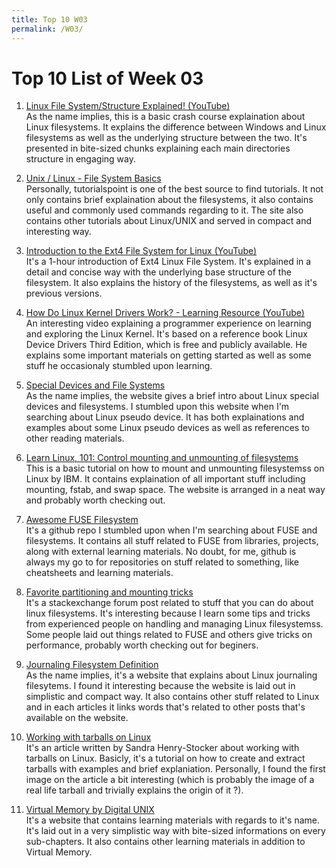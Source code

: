 ```yaml
---
title: Top 10 W03
permalink: /W03/
---
```


# Top 10 List of Week 03

1. [Linux File System/Structure Explained! (YouTube)](https://youtu.be/HbgzrKJvDRw)<br>
As the name implies, this is a basic crash course explaination about Linux filesystems. 
It explains the difference between Windows and Linux filesystems as well as the underlying structure between the two. 
It's presented in bite-sized chunks explaining each main directories structure in engaging way. 

2. [Unix / Linux - File System Basics](https://www.tutorialspoint.com/unix/unix-file-system.htm)<br>
Personally, tutorialspoint is one of the best source to find tutorials. 
It not only contains brief explaination about the filesystems, it also contains useful and commonly used commands regarding to it. 
The site also contains other tutorials about Linux/UNIX and served in compact and interesting way. 

2. [Introduction to the Ext4 File System for Linux (YouTube)](https://youtu.be/B6kg2zeJ9do)<br>
It's a 1-hour introduction of Ext4 Linux File System. 
It's explained in a detail and concise way with the underlying base structure of the filesystem. 
It also explains the history of the filesystems, as well as it's previous versions. 

3. [How Do Linux Kernel Drivers Work? - Learning Resource (YouTube)](https://youtu.be/juGNPLdjLH4)<br>
An interesting video explaining a programmer experience on learning and exploring the Linux Kernel. 
It's based on a reference book Linux Device Drivers Third Edition, which is free and publicly available. 
He explains some important materials on getting started as well as some stuff he occasionaly stumbled upon learning. 

4. [Special Devices and File Systems](https://www.cs.rutgers.edu/~pxk/416/notes/14-specialfs.html)<br>
As the name implies, the website gives a brief intro about Linux special devices and filesystems. 
I stumbled upon this website when I'm searching about Linux pseudo device. 
It has both explainations and examples about some Linux pseudo devices as well as references to other reading materials. 

5. [Learn Linux, 101: Control mounting and unmounting of filesystems](https://developer.ibm.com/technologies/linux/tutorials/l-lpic1-104-3/)<br>
This is a basic tutorial on how to mount and unmounting filesystemss on Linux by IBM. 
It contains explaination of all important stuff including mounting, fstab, and swap space. 
The website is arranged in a neat way and probably worth checking out. 

6. [Awesome FUSE Filesystem](https://github.com/koding/awesome-fuse-fs)<br>
It's a github repo I stumbled upon when I'm searching about FUSE and filesystems. 
It contains all stuff related to FUSE from libraries, projects, along with external learning materials. 
No doubt, for me, github is always my go to for repositories on stuff related to something, like cheatsheets and learning materials. 

7. [Favorite partitioning and mounting tricks](https://unix.stackexchange.com/questions/2408/favorite-partitioning-and-mounting-tricks)<br>
It's a stackexchange forum post related to stuff that you can do about linux filesystems. 
It's interesting because I learn some tips and tricks from experienced people on handling and managing Linux filesystemss. 
Some people laid out things related to FUSE and others give tricks on performance, probably worth checking out for beginers. 

8. [Journaling Filesystem Definition](http://www.linfo.org/journaling_filesystem.html)<br>
As the name implies, it's a website that explains about Linux journaling filesytems. 
I found it interesting because the website is laid out in simplistic and compact way. 
It also contains other stuff related to Linux and in each articles it links words that's related to other posts that's available on the website. 

9. [Working with tarballs on Linux](https://www.networkworld.com/article/3328840/working-with-tarballs-on-linux.html)<br>
It's an article written by Sandra Henry-Stocker about working with tarballs on Linux. 
Basicly, it's a tutorial on how to create and extract tarballs with examples and brief explaniation. 
Personally, I found the first image on the article a bit interesting (which is probably the image of a real life tarball and trivially explains the origin of it ?).

10. [Virtual Memory by Digital UNIX](http://www.mallorn.com/People/lindsey/test/c05.htm)<br>
It's a website that contains learning materials with regards to it's name. 
It's laid out in a very simplistic way with bite-sized informations on every sub-chapters. 
It also contains other learning materials in addition to Virtual Memory. 